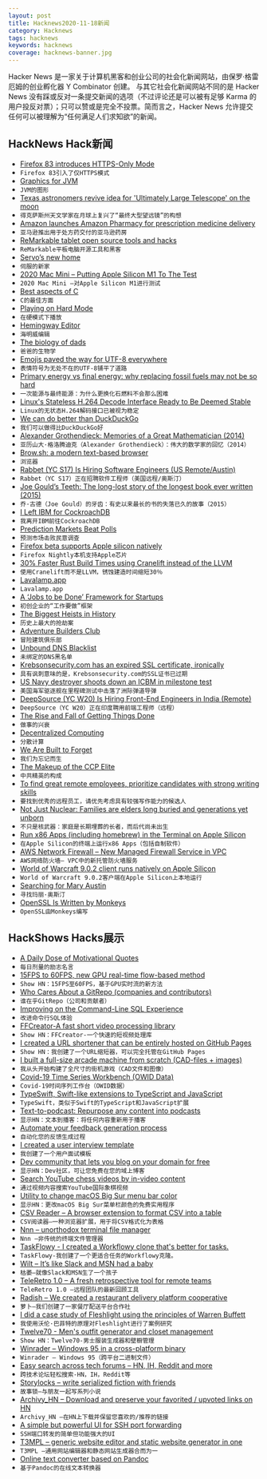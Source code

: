 ```yaml
---
layout: post
title: Hacknews2020-11-18新闻
category: Hacknews
tags: hacknews
keywords: hacknews
coverage: hacknews-banner.jpg
---
```


Hacker News 是一家关于计算机黑客和创业公司的社会化新闻网站，由保罗·格雷厄姆的创业孵化器 Y Combinator 创建。
与其它社会化新闻网站不同的是 Hacker News 没有踩或反对一条提交新闻的选项（不过评论还是可以被有足够 Karma 的用户投反对票）；只可以赞或是完全不投票。简而言之，Hacker News 允许提交任何可以被理解为“任何满足人们求知欲”的新闻。

## HackNews Hack新闻


- [Firefox 83 introduces HTTPS-Only Mode](https://blog.mozilla.org/security/2020/11/17/firefox-83-introduces-https-only-mode/)
- `Firefox 83引入了仅HTTPS模式`
- [Graphics for JVM](https://tonsky.me/blog/skija/)
- `JVM的图形`
- [Texas astronomers revive idea for 'Ultimately Large Telescope' on the moon](https://phys.org/news/2020-11-texas-astronomers-revive-idea-ultimately.html)
- `得克萨斯州天文学家在月球上复兴了“最终大型望远镜”的构想`
- [Amazon launches Amazon Pharmacy for prescription medicine delivery](https://www.theverge.com/2020/11/17/21571091/amazon-pharmacy-store-launch-home-delivery-prescription-medication)
- `亚马逊推出用于处方药交付的亚马逊药房`
- [ReMarkable tablet open source tools and hacks](https://github.com/reHackable/awesome-reMarkable)
- `ReMarkable平板电脑开源工具和黑客`
- [Servo’s new home](https://blog.servo.org/2020/11/17/servo-home/)
- `伺服的新家`
- [2020 Mac Mini – Putting Apple Silicon M1 To The Test](https://www.anandtech.com/show/16252/mac-mini-apple-m1-tested)
- `2020 Mac Mini –对Apple Silicon M1进行测试`
- [Best aspects of C](https://blog.joren.ga/programming/best-of-c)
- `C的最佳方面`
- [Playing on Hard Mode](https://stratechery.com/2020/playing-on-hard-mode/)
- `在硬模式下播放`
- [Hemingway Editor](http://www.hemingwayapp.com)
- `海明威编辑`
- [The biology of dads](https://aeon.co/essays/how-raising-children-can-change-a-fathers-brain)
- `爸爸的生物学`
- [Emojis paved the way for UTF-8 everywhere](https://developers.ibexa.co/blog/emojis-paved-the-way-for-utf-8-everywhere)
- `表情符号为无处不在的UTF-8铺平了道路`
- [Primary energy vs final energy: why replacing fossil fuels may not be so hard](https://www.bloomberg.com/news/articles/2020-11-17/primary-energy-vs-final-energy-why-replacing-fossil-fuels-won-t-be-so-hard)
- `一次能源与最终能源：为什么更换化石燃料不会那么困难`
- [Linux's Stateless H.264 Decode Interface Ready to Be Deemed Stable](https://www.phoronix.com/scan.php?page=news_item&px=Stateless-H264-Out-Of-Staging)
- `Linux的无状态H.264解码接口已被视为稳定`
- [We can do better than DuckDuckGo](https://drewdevault.com/2020/11/17/Better-than-DuckDuckGo.html)
- `我们可以做得比DuckDuckGo好`
- [Alexander Grothendieck: Memories of a Great Mathematician (2014)](https://www.albany.edu/offcourse/issue59/grothendiek.html)
- `亚历山大·格洛腾迪克（Alexander Grothendieck）：伟大的数学家的回忆（2014）`
- [Brow.sh: a modern text-based browser](https://www.brow.sh/)
- `浏览器`
- [Rabbet (YC S17) Is Hiring Software Engineers (US Remote/Austin)](https://apply.workable.com/rabbet)
- `Rabbet（YC S17）正在招聘软件工程师（美国远程/奥斯汀）`
- [Joe Gould’s Teeth: The long-lost story of the longest book ever written (2015)](http://www.newyorker.com/magazine/2015/07/27/joe-goulds-teeth)
- `乔·古德（Joe Gould）的牙齿：有史以来最长的书的失落已久的故事（2015）`
- [I Left IBM for CockroachDB](https://www.cockroachlabs.com/blog/why-i-left-ibm/)
- `我离开IBM前往CockroachDB`
- [Prediction Markets Beat Polls](https://arpitrage.substack.com/p/how-prediction-markets-beat-polls)
- `预测市场击败民意调查`
- [Firefox beta supports Apple silicon natively](https://bugzilla.mozilla.org/show_bug.cgi?id=1648496#c2)
- `Firefox Nightly本机支持Apple芯片`
- [30% Faster Rust Build Times using Cranelift instead of the LLVM](https://github.com/rust-lang/rust/pull/77975)
- `使用Cranelift而不是LLVM，锈蚀建造时间缩短30％`
- [Lavalamp.app](http://lavalamp.app)
- `Lavalamp.app`
- [A ‘Jobs to be Done’ Framework for Startups](https://firstround.com/review/build-products-that-solve-real-problems-with-this-lightweight-jtbd-framework/)
- `初创企业的“工作要做”框架`
- [The Biggest Heists in History](https://allthatsinteresting.com/biggest-heists-in-history)
- `历史上最大的抢劫案`
- [Adventure Builders Club](http://adventurebuilders.club/)
- `冒险建筑俱乐部`
- [Unbound DNS Blacklist](https://vermaden.wordpress.com/2020/11/18/unbound-dns-blacklist/)
- `未绑定的DNS黑名单`
- [Krebsonsecurity.com has an expired SSL certificate, ironically](https://krebsonsecurity.com/)
- `具有讽刺意味的是，Krebsonsecurity.com的SSL证书已过期`
- [US Navy destroyer shoots down an ICBM in milestone test](https://www.defensenews.com/naval/2020/11/17/us-navy-destroyer-shoots-down-an-icbm-in-milestone-test/)
- `美国海军驱逐舰在里程碑测试中击落了洲际弹道导弹`
- [DeepSource (YC W20) Is Hiring Front-End Engineers in India (Remote)](https://deepsource.io/jobs/senior-frontend-engineer-platform-in/)
- `DeepSource（YC W20）正在印度聘用前端工程师（远程）`
- [The Rise and Fall of Getting Things Done](https://www.newyorker.com/tech/annals-of-technology/the-rise-and-fall-of-getting-things-done)
- `做事的兴衰`
- [Decentralized Computing](https://queue.acm.org/detail.cfm?id=3436964)
- `分散计算`
- [We Are Built to Forget](https://www.theparisreview.org/blog/2020/11/16/we-are-built-to-forget/)
- `我们为忘记而生`
- [The Makeup of the CCP Elite](http://chinadatalab.ucsd.edu/viz-blog/the-makeup-of-the-ccp-elite/)
- `中共精英的构成`
- [To find great remote employees, prioritize candidates with strong writing skills](https://youteam.io/blog/3-remote-productivity-hacks-we-wish-we-knew-from-day-one/)
- `要找到优秀的远程员工，请优先考虑具有较强写作能力的候选人`
- [Not Just Nuclear: Families are elders long buried and generations yet unborn](https://www.plough.com/en/topics/justice/social-justice/immigration/not-just-nuclear)
- `不只是核武器：家庭是长期埋葬的长者，而后代尚未出生`
- [Run x86 Apps (including homebrew) in the Terminal on Apple Silicon](https://www.notion.so/Run-x86-Apps-including-homebrew-in-the-Terminal-on-Apple-Silicon-8350b43d97de4ce690f283277e958602)
- `在Apple Silicon的终端上运行x86 Apps（包括自制软件）`
- [AWS Network Firewall – New Managed Firewall Service in VPC](https://aws.amazon.com/blogs/aws/aws-network-firewall-new-managed-firewall-service-in-vpc/)
- `AWS网络防火墙– VPC中的新托管防火墙服务`
- [World of Warcraft 9.0.2 client runs natively on Apple Silicon](https://us.forums.blizzard.com/en/wow/t/mac-support-update-november-16/722775)
- `World of Warcraft 9.0.2客户端在Apple Silicon上本地运行`
- [Searching for Mary Austin](https://www.altaonline.com/dispatches/a8713/searching-for-mary-austin-joy-lanzendorfer/)
- `寻找玛丽·奥斯汀`
- [OpenSSL Is Written by Monkeys](https://www.peereboom.us/assl/assl/html/openssl.html)
- `OpenSSL由Monkeys编写`


## HackShows Hacks展示

- [ A Daily Dose of Motivational Quotes](https://play.google.com/store/apps/details?id=com.idnan.motivation)
- `每日剂量的励志名言`
- [ 15FPS to 60FPS, new GPU real-time flow-based method](https://www.youtube.com/watch?v=lqtqmP46LaA)
- `Show HN：15FPS至60FPS，基于GPU实时流的新方法`
- [ Who Cares About a GitRepo (companies and contributors)](https://github.com/nimakaviani/github-contributors)
- `谁在乎GitRepo（公司和贡献者）`
- [ Improving on the Command-Line SQL Experience](https://medium.com/@muhmud.ahmad/improving-on-the-command-line-sql-experience-48c2b544c71b)
- `改进命令行SQL体验`
- [ FFCreator-A fast short video processing library](https://github.com/tnfe/FFCreator)
- `Show HN：FFCreator-一个快速的短视频处理库`
- [ I created a URL shortener that can be entirely hosted on GitHub Pages](https://github.com/nelsontky/gh-pages-url-shortener)
- `Show HN：我创建了一个URL缩短器，可以完全托管在GitHub Pages`
- [ I built a full-size arcade machine from scratch (CAD-files + images)](https://github.com/maxvfischer/DIY-arcade)
- `我从头开始构建了全尺寸的街机游戏（CAD文件和图像）`
- [ Covid-19 Time Series Workbench (OWID Data)](https://info.qaware.de/software-ekg-covid-edition)
- `Covid-19时间序列工作台（OWID数据）`
- [ TypeSwift, Swift-like extensions to TypeScript and JavaScript](https://www.npmjs.com/package/typeswift)
- `TypeSwift，类似于Swift的TypeScript和JavaScript扩展`
- [ Text-to-podcast: Repurpose any content into podcasts](https://www.narratedbypoise.com/)
- `显示HN：文本到播客：将任何内容重新用于播客`
- [ Automate your feedback generation process](https://hellozest.io/)
- `自动化您的反馈生成过程`
- [ I created a user interview template](https://www.userinterviewexchange.com/blog/user-interview-template)
- `我创建了一个用户面试模板`
- [ Dev community that lets you blog on your domain for free](https://hashnode.com)
- `显示HN：Dev社区，可让您免费在您的域上博客`
- [ Search YouTube chess videos by in-video content](https://search.chessvision.ai/)
- `通过视频内容搜索YouTube国际象棋视频`
- [ Utility to change macOS Big Sur menu bar color](https://github.com/igorkulman/ChangeMenuBarColor)
- `显示HN：更改macOS Big Sur菜单栏颜色的免费实用程序`
- [ CSV Reader – A browser extension to format CSV into a table](https://github.com/rubenvar/csv-reader)
- `CSV阅读器–一种浏览器扩展，用于将CSV格式化为表格`
- [ Nnn – unorthodox terminal file manager](https://github.com/jarun/nnn)
- `Nnn –非传统的终端文件管理器`
- [ TaskFlowy - I created a Workflowy clone that's better for tasks.](https://taskflowy-9a9aa.web.app/demo)
- `TaskFlowy-我创建了一个更适合任务的Workflowy克隆。`
- [ Wilt – It’s like Slack and MSN had a baby](https://red.to/wilt)
- `枯萎–就像Slack和MSN生了一个孩子`
- [ TeleRetro 1.0 – A fresh retrospective tool for remote teams](https://www.teleretro.com)
- `TeleRetro 1.0 –远程团队的最新回顾工具`
- [ Radish – We created a restaurant delivery platform cooperative](https://radish.coop)
- `萝卜–我们创建了一家餐厅配送平台合作社`
- [ I did a case study of Fleshlight using the principles of Warren Buffett](https://www.youtube.com/watch?v=fu4uIZVwnqQ)
- `我使用沃伦·巴菲特的原理对Fleshlight进行了案例研究`
- [ Twelve70 - Men's outfit generator and closet management](https://www.twelve70.com/)
- `Show HN：Twelve70-男士服装生成器和壁橱管理`
- [ Winrader – Windows 95 in a cross-platform binary](https://github.com/c9fe/winrader)
- `Winrader – Windows 95（跨平台二进制文件）`
- [ Easy search across tech forums – HN, IH, Reddit and more](https://forumsearch.io)
- `跨技术论坛轻松搜索-HN，IH，Reddit等`
- [ Storylocks – write serialized fiction with friends](http://storylocks.com?source=hn)
- `故事锁–与朋友一起写系列小说`
- [ Archivy_HN – Download and preserve your favorited / upvoted links on HN](https://github.com/archivy/archivy_hn)
- `Archivy_HN –在HN上下载并保留您喜欢的/推荐的链接`
- [ A simple but powerful UI for SSH port forwarding](https://github.com/jamt9000/AwesomePortForwarding)
- `SSH端口转发的简单但功能强大的UI`
- [ T3MPL – generic website editor and static website generator in one](https://github.com/b4rtaz/t3mpl-editor)
- `T3MPL –通用网站编辑器和静态网站生成器合而为一`
- [ Online text converter based on Pandoc](https://github.com/ueberdosis/alldocs.app)
- `基于Pandoc的在线文本转换器`

